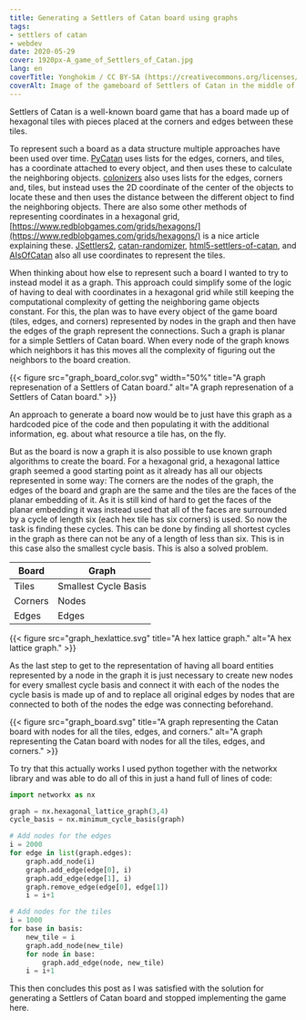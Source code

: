 ```yaml
---
title: Generating a Settlers of Catan board using graphs
tags:
- settlers of catan
- webdev
date: 2020-05-29
cover: 1920px-A_game_of_Settlers_of_Catan.jpg
lang: en
coverTitle: Yonghokim / CC BY-SA (https://creativecommons.org/licenses/by-sa/4.0)
coverAlt: Image of the gameboard of Settlers of Catan in the middle of a game
---
```


Settlers of Catan is a well-known board game that has a board made up of hexagonal tiles with pieces placed at the corners and edges between these tiles.

To represent such a board as a data structure multiple approaches have been used over time. [PyCatan](https://github.com/josefwaller/PyCatan) uses lists for the edges, corners, and tiles, has a coordinate attached to every object, and then uses these to calculate the neighboring objects. [colonizers](https://github.com/sibartlett/colonizers) also uses lists for the edges, corners and, tiles, but instead uses the 2D coordinate of the center of the objects to locate these and then uses the distance between the different object to find the neighboring objects. There are also some other methods of representing coordinates in a hexagonal grid, [https://www.redblobgames.com/grids/hexagons/](https://www.redblobgames.com/grids/hexagons/) is a nice article explaining these. [JSettlers2](https://github.com/jdmonin/JSettlers2), [catan-randomizer](https://github.com/jkirschner/catan-randomizer), [html5-settlers-of-catan](https://github.com/samuelmaddock/html5-settlers-of-catan), and [AIsOfCatan](https://github.com/rasmusgreve/catan) also all use coordinates to represent the tiles.

When thinking about how else to represent such a board I wanted to try to instead model it as a graph. This approach could simplify some of the logic of having to deal with coordinates in a hexagonal grid while still keeping the computational complexity of getting the neighboring game objects constant. For this, the plan was to have every object of the game board (tiles, edges, and corners) represented by nodes in the graph and then have the edges of the graph represent the connections. Such a graph is planar for a simple Settlers of Catan board. When every node of the graph knows which neighbors it has this moves all the complexity of figuring out the neighbors to the board creation.

{{< figure src="graph_board_color.svg" width="50%" title="A graph represenation of a Settlers of Catan board." alt="A graph represenation of a Settlers of Catan board." >}}

An approach to generate a board now would be to just have this graph as a hardcoded pice of the code and then populating it with the additional information, eg. about what resource a tile has, on the fly.

But as the board is now a graph it is also possible to use known graph algorithms to create the board. For a hexagonal grid, a hexagonal lattice graph seemed a good starting point as it already has all our objects represented in some way: The corners are the nodes of the graph, the edges of the board and graph are the same and the tiles are the faces of the planar embedding of it. As it is still kind of hard to get the faces of the planar embedding it was instead used that all of the faces are surrounded by a cycle of length six (each hex tile has six corners) is used. So now the task is finding these cycles. This can be done by finding all shortest cycles in the graph as there can not be any of a length of less than six. This is in this case also the smallest cycle basis. This is also a solved problem.

| Board | Graph |
|---|---|
| Tiles | Smallest Cycle Basis |
| Corners | Nodes |
| Edges | Edges |

{{< figure src="graph_hexlattice.svg" title="A hex lattice graph." alt="A hex lattice graph." >}}

As the last step to get to the representation of having all board entities represented by a node in the graph it is just necessary to create new nodes for every smallest cycle basis and connect it with each of the nodes the cycle basis is made up of and to replace all original edges by nodes that are connected to both of the nodes the edge was connecting beforehand.

{{< figure src="graph_board.svg" title="A graph representing the Catan board with nodes for all the tiles, edges, and corners." alt="A graph representing the Catan board with nodes for all the tiles, edges, and corners." >}}

To try that this actually works I used python together with the networkx library and was able to do all of this in just a hand full of lines of code:

```python
import networkx as nx

graph = nx.hexagonal_lattice_graph(3,4)
cycle_basis = nx.minimum_cycle_basis(graph)

# Add nodes for the edges
i = 2000
for edge in list(graph.edges):
    graph.add_node(i)
    graph.add_edge(edge[0], i)
    graph.add_edge(edge[1], i)
    graph.remove_edge(edge[0], edge[1])
    i = i+1

# Add nodes for the tiles
i = 1000
for base in basis:
    new_tile = i
    graph.add_node(new_tile)
    for node in base:
        graph.add_edge(node, new_tile)
    i = i+1
```

This then concludes this post as I was satisfied with the solution for generating a Settlers of Catan board and stopped implementing the game here.